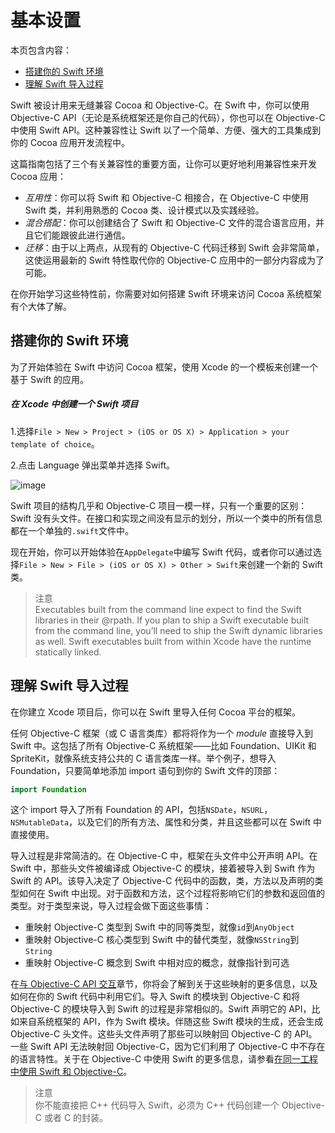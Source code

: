 # 基本设置

本页包含内容：

- [搭建你的 Swift 环境](#setting_up_your_swift_environment)
- [理解 Swift 导入过程](#understanding_the_swift_import_process)

Swift 被设计用来无缝兼容 Cocoa 和 Objective-C。在 Swift 中，你可以使用 Objective-C API（无论是系统框架还是你自己的代码），你也可以在 Objective-C 中使用 Swift API。这种兼容性让 Swift 以了一个简单、方便、强大的工具集成到你的 Cocoa 应用开发流程中。

这篇指南包括了三个有关兼容性的重要方面，让你可以更好地利用兼容性来开发 Cocoa 应用：

- *互用性*：你可以将 Swift 和 Objective-C 相接合，在 Objective-C 中使用 Swift 类，并利用熟悉的 Cocoa 类、设计模式以及实践经验。
- *混合搭配*：你可以创建结合了 Swift 和 Objective-C 文件的混合语言应用，并且它们能跟彼此进行通信。
- *迁移*：由于以上两点，从现有的 Objective-C 代码迁移到 Swift 会非常简单，这使运用最新的 Swift 特性取代你的 Objective-C 应用中的一部分内容成为了可能。

在你开始学习这些特性前，你需要对如何搭建 Swift 环境来访问 Cocoa 系统框架有个大体了解。

<a name="setting_up_your_swift_environment"></a>
## 搭建你的 Swift 环境

为了开始体验在 Swift 中访问 Cocoa 框架，使用 Xcode 的一个模板来创建一个基于 Swift 的应用。

##### 在 Xcode 中创建一个 Swift 项目

1.选择`File > New > Project > (iOS or OS X) > Application > your template of choice`。

2.点击 Language 弹出菜单并选择 Swift。

![image](https://github.com/949478479/Using-Swift-with-Cocoa-and-Objective-C/blob/master/01-Getting%20Started/newproject_2x.png)

Swift 项目的结构几乎和 Objective-C 项目一模一样，只有一个重要的区别：Swift 没有头文件。在接口和实现之间没有显示的划分，所以一个类中的所有信息都在一个单独的`.swift`文件中。

现在开始，你可以开始体验在`AppDelegate`中编写 Swift 代码，或者你可以通过选择`File > New > File > (iOS or OS X) > Other > Swift`来创建一个新的 Swift 类。

> 注意  
> Executables built from the command line expect to find the Swift libraries in their @rpath. If you plan to ship a Swift executable built from the command line, you’ll need to ship the Swift dynamic libraries as well. Swift executables built from within Xcode have the runtime statically linked. 

<a name="understanding_the_swift_import_process"></a>
## 理解 Swift 导入过程

在你建立 Xcode 项目后，你可以在 Swift 里导入任何 Cocoa 平台的框架。

任何 Objective-C 框架（或 C 语言类库）都将将作为一个 *module* 直接导入到 Swift 中。这包括了所有 Objective-C 系统框架——比如 Foundation、UIKit 和 SpriteKit，就像系统支持公共的 C 语言类库一样。举个例子，想导入 Foundation，只要简单地添加 import 语句到你的 Swift 文件的顶部：

```swift 
import Foundation
```

这个 import 导入了所有 Foundation 的 API，包括`NSDate`，`NSURL`，`NSMutableData`，以及它们的所有方法、属性和分类，并且这些都可以在 Swift 中直接使用。

导入过程是非常简洁的。在 Objective-C 中，框架在头文件中公开声明 API。在 Swift 中，那些头文件被编译成 Objective-C 的模块，接着被导入到 Swift 作为 Swift 的 API。该导入决定了 Objective-C 代码中的函数，类，方法以及声明的类型如何在 Swift 中出现。对于函数和方法，这个过程将影响它们的参数和返回值的类型。对于类型来说，导入过程会做下面这些事情：

- 重映射 Objective-C 类型到 Swift 中的同等类型，就像`id`到`AnyObject`
- 重映射 Objective-C 核心类型到 Swift 中的替代类型，就像`NSString`到`String`
- 重映射 Objective-C 概念到 Swift 中相对应的概念，就像指针到可选

在[与 Objective-C API 交互](https://github.com/949478479/Using-Swift-with-Cocoa-and-Objective-C/blob/master/02-Interoperability/01-Interacting%20with%20Objective-C%20APIs.md)章节，你将会了解到关于这些映射的更多信息，以及如何在你的 Swift 代码中利用它们。导入 Swift 的模块到 Objective-C 和将 Objective-C 的模块导入到 Swift 的过程是非常相似的。Swift 声明它的 API，比如来自系统框架的 API，作为 Swift 模块。伴随这些 Swift 模块的生成，还会生成 Objective-C 头文件。这些头文件声明了那些可以映射回 Objective-C 的 API。一些 Swift API 无法映射回 Objective-C，因为它们利用了 Objective-C 中不存在的语言特性。关于在 Objective-C 中使用 Swift 的更多信息，请参看[在同一工程中使用 Swift 和 Objective-C](https://github.com/949478479/Using-Swift-with-Cocoa-and-Objective-C/blob/master/03-Mix%20and%20Match/Swift%20and%20Objective-C%20in%20the%20Same%20Project.md)。

> 注意  
> 你不能直接把 C++ 代码导入 Swift，必须为 C++ 代码创建一个 Objective-C 或者 C 的封装。
